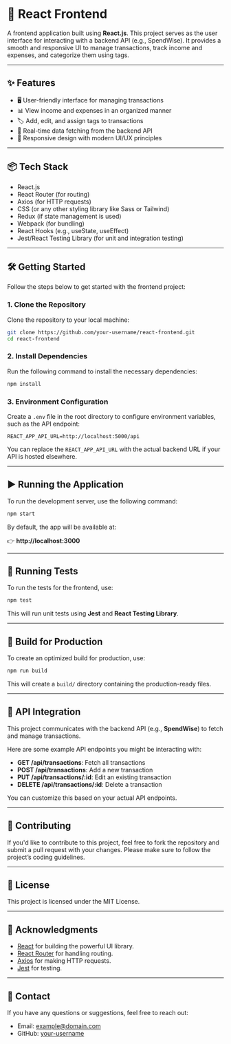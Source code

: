 # 🎉 React Frontend

A frontend application built using **React.js**. This project serves as the user interface for interacting with a backend API (e.g., SpendWise). It provides a smooth and responsive UI to manage transactions, track income and expenses, and categorize them using tags.

---

## ✨ Features

- 🖥️ User-friendly interface for managing transactions
- 📊 View income and expenses in an organized manner
- 🏷️ Add, edit, and assign tags to transactions
- 🔄 Real-time data fetching from the backend API
- 🎨 Responsive design with modern UI/UX principles

---

## 📦 Tech Stack

- React.js
- React Router (for routing)
- Axios (for HTTP requests)
- CSS (or any other styling library like Sass or Tailwind)
- Redux (if state management is used)
- Webpack (for bundling)
- React Hooks (e.g., useState, useEffect)
- Jest/React Testing Library (for unit and integration testing)

---

## 🛠️ Getting Started

Follow the steps below to get started with the frontend project:

### 1. Clone the Repository

Clone the repository to your local machine:

```bash
git clone https://github.com/your-username/react-frontend.git
cd react-frontend
```

### 2. Install Dependencies

Run the following command to install the necessary dependencies:

```bash
npm install
```

### 3. Environment Configuration

Create a `.env` file in the root directory to configure environment variables, such as the API endpoint:

```env
REACT_APP_API_URL=http://localhost:5000/api
```

You can replace the `REACT_APP_API_URL` with the actual backend URL if your API is hosted elsewhere.

---

## ▶️ Running the Application

To run the development server, use the following command:

```bash
npm start
```

By default, the app will be available at:

👉 **http://localhost:3000**

---

## 🧪 Running Tests

To run the tests for the frontend, use:

```bash
npm test
```

This will run unit tests using **Jest** and **React Testing Library**.

---

## 🚧 Build for Production

To create an optimized build for production, use:

```bash
npm run build
```

This will create a `build/` directory containing the production-ready files.

---

## 🔄 API Integration

This project communicates with the backend API (e.g., **SpendWise**) to fetch and manage transactions.

Here are some example API endpoints you might be interacting with:

- **GET /api/transactions**: Fetch all transactions
- **POST /api/transactions**: Add a new transaction
- **PUT /api/transactions/:id**: Edit an existing transaction
- **DELETE /api/transactions/:id**: Delete a transaction

You can customize this based on your actual API endpoints.

---

## 🤝 Contributing

If you'd like to contribute to this project, feel free to fork the repository and submit a pull request with your changes. Please make sure to follow the project’s coding guidelines.

---

## 📝 License

This project is licensed under the MIT License.

---

## 👏 Acknowledgments

- [React](https://reactjs.org) for building the powerful UI library.
- [React Router](https://reactrouter.com) for handling routing.
- [Axios](https://axios-http.com) for making HTTP requests.
- [Jest](https://jestjs.io) for testing.

---

## 📧 Contact

If you have any questions or suggestions, feel free to reach out:

- Email: example@domain.com
- GitHub: [your-username](https://github.com/your-username)
